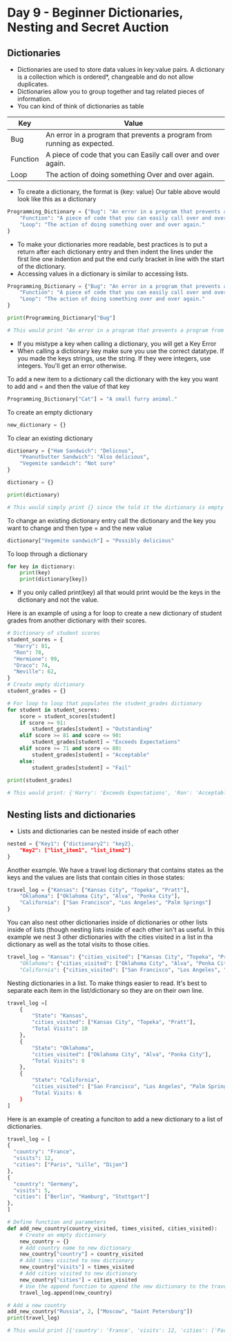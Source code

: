 # Day 9 - Beginner Dictionaries, Nesting and Secret Auction

## Dictionaries
- Dictionaries are used to store data values in key:value pairs. A dictionary is a collection which is ordered*, changeable and do not allow duplicates.
- Dictionaries allow you to group together and tag related pieces of information.
- You can kind of think of dictionaries as table

| Key      | Value                                                                   |
|----------|-------------------------------------------------------------------------|
| Bug      | An error in a program that prevents a program from running as expected. |
| Function | A piece of code that you can Easily call over and over again.           |
| Loop     | The action of doing something Over and over again.                      |

- To create a dictionary, the format is {key: value}
Our table above would look like this as a dictionary
```python
Programming_Dictionary = {"Bug": "An error in a program that prevents a program from running as expected.",
    "Function": "A piece of code that you can easily call over and over again.",
    "Loop": "The action of doing something over and over again."
}
```
- To make your dictionaries more readable, best practices is to put a return after each dictionary entry and then indent the lines under the first line one indention and put the end curly bracket in line with the start of the dictionary.
- Accessing values in a dictionary is similar to accessing lists.
```python
Programming_Dictionary = {"Bug": "An error in a program that prevents a program from running as expected.",
    "Function": "A piece of code that you can easily call over and over again.",
    "Loop": "The action of doing something over and over again."
}

print(Programming_Dictionary["Bug"]

# This would print "An error in a program that prevents a program from running as expected."
```
- If you mistype a key when calling a dictionary, you will get a Key Error
- When calling a dictionary key make sure you use the correct datatype. If you made the keys strings, use the string. If they were integers, use integers. You'll get an error otherwise.

To add a new item to a dictionary call the dictionary with the key you want to add and = and then the value of that key
```python
Programming_Dictionary["Cat"] = "A small furry animal."
```

To create an empty dictionary
```python
new_dictionary = {}
```

To clear an existing dictionary
```python
dictionary = {"Ham Sandwich": "Delicous",
    "Peanutbutter Sandwich": "Also delicious",
    "Vegemite sandwich": "Not sure"
}

dictionary = {}

print(dictionary)

# This would simply print {} since the told it the dictionary is empty now
```

To change an existing dictionary entry call the dictionary and the key you want to change and then type = and the new value
```python
dictionary["Vegemite sandwich"] = "Possibly delicious"
```
To loop through a dictionary
```python
for key in dictionary:
    print(key)
    print(dictionary[key])
```
- If you only called print(key) all that would print would be the keys in the dictionary and not the value. 

Here is an example of using a for loop to create a new dictionary of student grades from another dictionary with their scores.
```python
# Dictionary of student scores
student_scores = {
  "Harry": 81,
  "Ron": 78,
  "Hermione": 99, 
  "Draco": 74,
  "Neville": 62,
}
# Create empty dictionary
student_grades = {}

# For loop to loop that populates the student_grades dictionary
for student in student_scores:
    score = student_scores[student]
    if score >= 91:
        student_grades[student] = "Outstanding"
    elif score >= 81 and score <= 90:
        student_grades[student] = "Exceeds Expectations"
    elif score >= 71 and score <= 80:
        student_grades[student] = "Acceptable"
    else:
        student_grades[student] = "Fail"
    
print(student_grades)

# This would print: {'Harry': 'Exceeds Expectations', 'Ron': 'Acceptable', 'Hermione': 'Outstanding', 'Draco': 'Acceptable', 'Neville': 'Fail'}
```
## Nesting lists and dictionaries
- Lists and dictionaries can be nested inside of each other
```python
nested = {"Key1": {"dictionary2": "key2}, 
    "Key2": ["list_item1", "list_item2"]
}
```
Another example. We have a travel log dictionary that contains states as the keys and the values are lists that contain cities in those states:
```python
travel_log = {"Kansas": ["Kansas City", "Topeka", "Pratt"],
    "Oklahoma": ["Oklahoma City", "Alva", "Ponka City"],
    "California": ["San Francisco", "Los Angeles", "Palm Springs"]
}
```
You can also nest other dictionaries inside of dictionaries or other lists inside of lists (though nesting lists inside of each other isn't as useful.
In this example we nest 3 other dictionaries with the cities visited in a list in tha dictionary as well as the total visits to those cities.
```python
travel_log = "Kansas": {"cities_visited": ["Kansas City", "Topeka", "Pratt"], "Total Visits": 10},
    "Oklahoma": {"cities_visited": ["Oklahoma City", "Alva", "Ponka City"], "Total Visits": 9},
    "California": {"cities_visited": ["San Francisco", "Los Angeles", "Palm Springs"], "Total Visits: 6}
```
Nesting dictionaries in a list. To make things easier to read. It's best to separate each item in the list/dictionary so they are on their own line.
```python
travel_log =[ 
    {
        "State": "Kansas",
        "cities_visited": ["Kansas City", "Topeka", "Pratt"],
        "Total Visits": 10
    },
    {
        "State": "Oklahoma",
        "cities_visited": ["Oklahoma City", "Alva", "Ponka City"],
        "Total Visits": 9
    },
    {
        "State": "California",
        "cities_visited": ["San Francisco", "Los Angeles", "Palm Springs"],
        "Total Visits: 6
    }
]
```

Here is an example of creating a funciton to add a new dictionary to a list of dictionaries.

```python
travel_log = [
{
  "country": "France",
  "visits": 12,
  "cities": ["Paris", "Lille", "Dijon"]
},
{
  "country": "Germany",
  "visits": 5,
  "cities": ["Berlin", "Hamburg", "Stuttgart"]
},
]

# Define function and parameters
def add_new_country(country_visited, times_visited, cities_visited):
    # Create an empty dictionary
    new_country = {}
    # Add country name to new dictionary
    new_country["country"] = country_visited
    # Add times visited to new dictionary
    new_country["visits"] = times_visited
    # Add cities visited to new dictionary
    new_country["cities"] = cities_visited
    # Use the append function to append the new dictionary to the travel_log dictionary
    travel_log.append(new_country)

# Add a new country
add_new_country("Russia", 2, ["Moscow", "Saint Petersburg"])
print(travel_log)

# This would print [{'country': 'France', 'visits': 12, 'cities': ['Paris', 'Lille', 'Dijon']}, {'country': 'Germany', 'visits': 5, 'cities': ['Berlin', 'Hamburg', 'Stuttgart']}, {'country': 'Russia', 'visits': 2, 'cities': ['Moscow', 'Saint Petersburg']}]
```
